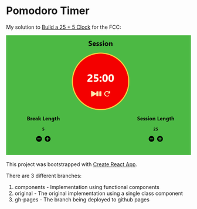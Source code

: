 # Pomodoro Timer

My solution to [Build a 25 + 5 Clock](https://www.freecodecamp.org/learn/front-end-libraries/front-end-libraries-projects/build-a-25--5-clock) for the FCC:

![screenshot](./screenshot.png)

This project was bootstrapped with [Create React App](https://github.com/facebook/create-react-app).

There are 3 different branches:
1. components - Implementation using functional components
2. original - The original implementation using a single class component
3. gh-pages - The branch being deployed to github pages

